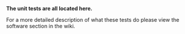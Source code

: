 **The unit tests are all located here.**

For a more detailed description of what these tests do please view the software section in the wiki.
